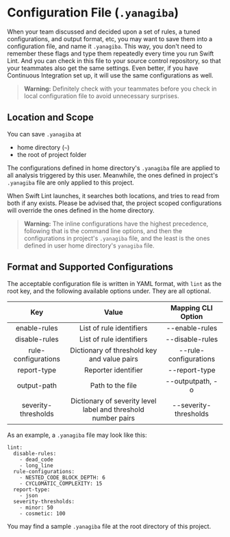 # Configuration File (`.yanagiba`)

When your team discussed and decided upon a set of rules, a tuned configurations, and output format, etc, you may want to save them into a configuration file, and name it `.yanagiba`. This way, you don't need to remember these flags and type them repeatedly every time you run Swift Lint. And you can check in this file to your source control repository, so that your teammates also get the same settings. Even better, if you have Continuous Integration set up, it will use the same configurations as well.

> **Warning:** Definitely check with your teammates before you check in local configuration file to avoid unnecessary surprises.

## Location and Scope

You can save `.yanagiba` at

- home directory (`~`)
- the root of project folder

The configurations defined in home directory's `.yanagiba` file are applied to all analysis triggered by this user. Meanwhile, the ones defined in project's `.yanagiba` file are only applied to this project.

When Swift Lint launches, it searches both locations, and tries to read from both if any exists. Please be advised that,
the project scoped configurations will override the ones defined in the home directory.

> **Warning:** The inline configurations have the highest precedence, following that is the command line options, and then the configurations in project's `.yanagiba` file, and the least is the ones defined in user home directory's `yanagiba` file.

## Format and Supported Configurations

The acceptable configuration file is written in YAML format, with `lint` as the root key, and the following available options under. They are all optional.

| Key | Value | Mapping CLI Option |
| :---: | :---: | :---: |
| enable-rules | List of rule identifiers | --enable-rules |
| disable-rules | List of rule identifiers | --disable-rules |
| rule-configurations | Dictionary of threshold key and value pairs | --rule-configurations |
| report-type | Reporter identifier | --report-type |
| output-path | Path to the file | --outputpath, -o |
| severity-thresholds | Dictionary of severity level label and threshold number pairs | --severity-thresholds |

As an example, a `.yanagiba` file may look like this:

```
lint:
  disable-rules:
    - dead_code
    - long_line
  rule-configurations:
    - NESTED_CODE_BLOCK_DEPTH: 6
    - CYCLOMATIC_COMPLEXITY: 15
  report-type:
    - json
  severity-thresholds:
    - minor: 50
    - cosmetic: 100
```

You may find a sample `.yanagiba` file at the root directory of this project.
